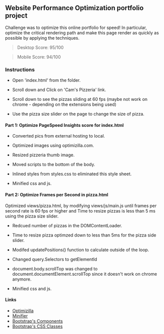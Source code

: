 ## Website Performance Optimization portfolio project

Challenge was to optimize this online portfolio for speed! In particular, optimize the critical rendering path and make this page render as quickly as possible by applying the techniques.

> Desktop Score: 95/100

> Mobile Score: 94/100

### Instructions
  
* Open 'index.html' from the folder.

* Scroll down and Click on 'Cam's Pizzeria' link.

* Scroll down to see the pizzas sliding at 60 fps (maybe not work on chrome - depending on the extensions being used)

* Use the pizza size slider on the page to change the size of pizza.


#### Part 1: Optimize PageSpeed Insights score for index.html

 * Converted pics from external hosting to local.
 
 * Optimized images using optimizilla.com.
 
 * Resized pizzeria thumb image.
 
 * Moved scripts to the bottom of the body.
 
 * Inlined styles from styles.css to eliminated this style sheet.
 
 * Minified css and js.


#### Part 2: Optimize Frames per Second in pizza.html

Optimized views/pizza.html, by modifying views/js/main.js until frames per second rate is 60 fps or higher and Time to resize pizzas is less than 5 ms using the pizza size slider.
 
 * Redcued number of pizzas in the DOMContentLoader.
 
 * Time to resize pizza optimzed down to less than 5ms for the pizza side slider.
 
 * Modifed updatePositions() function to calculate outside of the loop.
 
 * Changed query.Selectors to getElementId
 
 *  document.body.scrollTop was changed to document.documentElement.scrollTop since it doesn't work on chrome anymore.

 * Minified css and js.

#### Links

* <a href="http://optimizilla.com">Optimizilla</a>
* <a href="https://www.minifier.org/">Minifier</a>
* <a href="http://getbootstrap.com/components/">Bootstrap's Components</a>
* <a href="http://getbootstrap.com/css/">Bootstrap's CSS Classes</a>
